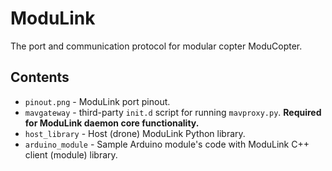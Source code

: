 # ModuLink

The port and communication protocol for modular copter ModuCopter.

## Contents

* `pinout.png` - ModuLink port pinout.
* `mavgateway` - third-party `init.d` script for running
  `mavproxy.py`. **Required for ModuLink daemon core
  functionality.**
* `host_library` - Host (drone) ModuLink Python
  library. 
* `arduino_module` - Sample Arduino module's code
  with ModuLink C++ client (module) library.
